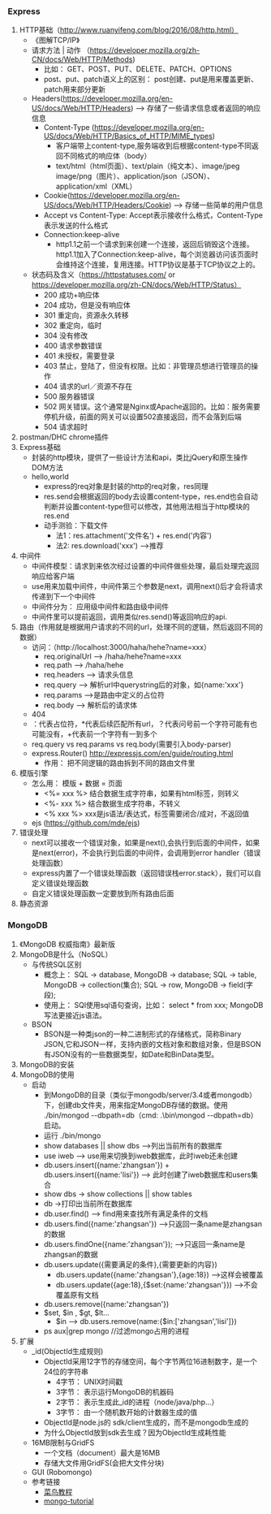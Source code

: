 ### Express


1. HTTP基础（http://www.ruanyifeng.com/blog/2016/08/http.html）
    - 《图解TCP/IP》 
    - 请求方法 | 动作 （https://developer.mozilla.org/zh-CN/docs/Web/HTTP/Methods)
        - 比如： GET、POST、PUT、DELETE、PATCH、OPTIONS
        - post、put、patch语义上的区别： post创建、put是用来覆盖更新、patch用来部分更新
    - Headers(https://developer.mozilla.org/en-US/docs/Web/HTTP/Headers)   --> 存储了一些请求信息或者返回的响应信息
        - Content-Type (https://developer.mozilla.org/en-US/docs/Web/HTTP/Basics_of_HTTP/MIME_types)
            - 客户端带上content-type,服务端收到后根据content-type不同返回不同格式的响应体（body）
            - text/html（html页面）、text/plain（纯文本）、image/jpeg image/png（图片）、application/json（JSON）、application/xml（XML）
        - Cookie(https://developer.mozilla.org/en-US/docs/Web/HTTP/Headers/Cookie) --> 存储一些简单的用户信息
        - Accept vs Content-Type: Accept表示接收什么格式，Content-Type表示发送的什么格式
        - Connection:keep-alive
            - http1.1之前一个请求到来创建一个连接，返回后销毁这个连接。http1.1加入了Connection:keep-alive，每个浏览器访问该页面时会维持这个连接，复用连接。HTTP协议是基于TCP协议之上的。
    - 状态码及含义（https://httpstatuses.com/ or https://developer.mozilla.org/zh-CN/docs/Web/HTTP/Status）
        - 200  成功+响应体
        - 204  成功，但是没有响应体
        - 301  重定向，资源永久转移
        - 302  重定向，临时
        - 304  没有修改
        - 400  请求参数错误
        - 401  未授权，需要登录
        - 403  禁止，登陆了，但没有权限。比如：非管理员想进行管理员的操作
        - 404  请求的url／资源不存在
        - 500  服务器错误
        - 502  网关错误。这个通常是Nginx或Apache返回的。比如：服务需要停机升级，前面的网关可以设置502直接返回，而不会落到后端
        - 504  请求超时
2. postman/DHC chrome插件
3. Express基础
    - 封装的http模块，提供了一些设计方法和api，类比jQuery和原生操作DOM方法
    - hello,world
        - express的req对象是封装的http的req对象，res同理
        - res.send会根据返回的body去设置content-type，res.end也会自动判断并设置content-type但可以修改，其他用法相当于http模块的res.end
        - 动手测验：下载文件
            - 法1：res.attachment('文件名') + res.end('内容')
            - 法2: res.download('xxx') -->推荐
4. 中间件
    - 中间件模型：请求到来依次经过设置的中间件做些处理，最后处理完返回响应给客户端
    - use用来加载中间件，中间件第三个参数是next，调用next()后才会将请求传递到下一个中间件
    - 中间件分为： 应用级中间件和路由级中间件
    - 中间件里可以提前返回，调用类似res.send()等返回响应的api.
5. 路由（作用就是根据用户请求的不同的url，处理不同的逻辑，然后返回不同的数据）
    - 访问：（http://localhost:3000/haha/hehe?name=xxx）
        - req.originalUrl --> /haha/hehe?name=xxx
        - req.path   --> /haha/hehe
        - req.headers --> 请求头信息
        - req.query --> 解析url中querystring后的对象，如{name:'xxx'}
        - req.params -->是路由中定义的占位符
        - req.body --> 解析后的请求体
    - 404
    - ：代表占位符，*代表后续匹配所有url，？代表问号前一个字符可能有也可能没有，+代表前一个字符有一到多个
    - req.query vs req.params vs req.body(需要引入body-parser)
    - express.Router() http://expressjs.com/en/guide/routing.html
        - 作用： 把不同逻辑的路由拆到不同的路由文件里
6. 模版引擎
    -  怎么用： 模版 + 数据 = 页面
        - <%= xxx %>     结合数据生成字符串，如果有html标签，则转义
        - <%- xxx %>     结合数据生成字符串，不转义
        - <% xxx %>      xxx是js语法/表达式，标签需要闭合/成对，不返回值
    - ejs (https://github.com/mde/ejs)
7. 错误处理
    - next可以接收一个错误对象，如果是next(),会执行到后面的中间件，如果是next(error)，不会执行到后面的中间件，会调用到error handler（错误处理函数）
    - express内置了一个错误处理函数（返回错误栈error.stack），我们可以自定义错误处理函数
    - 自定义错误处理函数一定要放到所有路由后面
8. 静态资源

### MongoDB
1. 《MongoDB 权威指南》最新版
2.  MongoDB是什么（NoSQL）
    - 与传统SQL区别
        - 概念上： SQL -> database, MongoDB -> database; SQL -> table, MongoDB -> collection(集合); SQL -> row, MongoDB -> field(字段);
        - 使用上： SQl使用sql语句查询，比如： select * from xxx; MongoDB写法更接近js语法。
    - BSON
        - BSON是一种类json的一种二进制形式的存储格式，简称Binary JSON,它和JSON一样，支持内嵌的文档对象和数组对象，但是BSON有JSON没有的一些数据类型，如Date和BinData类型。
3. MongoDB的安装
4. MongoDB的使用
    - 启动
        - 到MongoDB的目录（类似于mongodb/server/3.4或者mongodb）下，创建db文件夹，用来指定MongoDB存储的数据。使用 ./bin/mongod --dbpath=db（cmd: .\bin\mongod --dbpath=db） 启动。
        - 运行 ./bin/mongo
        - show databases || show dbs -->列出当前所有的数据库
        - use iweb --> use用来切换到iweb数据库，此时iweb还未创建
        - db.users.insert({name:'zhangsan'}) + db.users.insert({name:'lisi'}) --> 此时创建了iweb数据库和users集合
        - show dbs -> show collections || show tables
        - db ->打印出当前所在数据库
        - db.user.find() --> find用来查找所有满足条件的文档
        - db.users.find({name:'zhangsan'})  -->只返回一条name是zhangsan的数据
        - db.users.findOne({name:'zhangsan'});   -->只返回一条name是zhangsan的数据
        - db.users.update({需要满足的条件},{需要更新的内容})
            - db.users.update({name:'zhangsan'},{age:18}) -->这样会被覆盖
            - db.users.update({age:18},{$set:{name:'zhangsan'}}) -->不会覆盖原有文档
        - db.users.remove({name:'zhangsan'})
        - $set, $in , $gt, $lt...
            - $in --> db.users.remove(name:{$in:['zhangsan','lisi']})
        - ps aux|grep mongo   //过滤mongo占用的进程
5. 扩展
    - _id(ObjectId生成规则)
        - ObjectId采用12字节的存储空间，每个字节两位16进制数字，是一个24位的字符串
            - 4字节： UNIX时间戳
            - 3字节： 表示运行MongoDB的机器码
            - 2字节： 表示生成此_id的进程（node/java/php...）
            - 3字节： 由一个随机数开始的计数器生成的值
        - ObjectId是node.js的 sdk/client生成的，而不是mongodb生成的
        - 为什么ObjectId放到sdk去生成？因为ObjectId生成耗性能
    - 16MB限制与GridFS
        - 一个文档（document）最大是16MB
        - 存储大文件用GridFS(会把大文件分块)
    - GUI (Robomongo)
    - 参考链接
        - [菜鸟教程](http://www.runoob.com/mongodb/mongodb-insert.html)
        - [mongo-tutorial](https://docs.mongodb.com/manual/tutorial/)
        

 